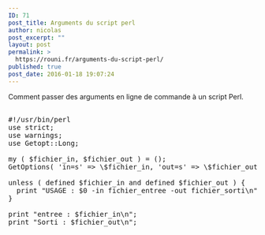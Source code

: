 ```yaml
---
ID: 71
post_title: Arguments du script perl
author: nicolas
post_excerpt: ""
layout: post
permalink: >
  https://rouni.fr/arguments-du-script-perl/
published: true
post_date: 2016-01-18 19:07:24
---
```

Comment passer des arguments en ligne de commande à un script Perl.

<pre class="lang:perl decode:1 " >
 
#!/usr/bin/perl
use strict;
use warnings;
use Getopt::Long;

my ( $fichier_in, $fichier_out ) = ();
GetOptions( 'in=s' =&gt; \$fichier_in, 'out=s' =&gt; \$fichier_out, );

unless ( defined $fichier_in and defined $fichier_out ) {
  print &quot;USAGE : $0 -in fichier_entree -out fichier_sorti\n&quot;;
}

print &quot;entree : $fichier_in\n&quot;;
print &quot;Sorti : $fichier_out\n&quot;;
 
</pre>